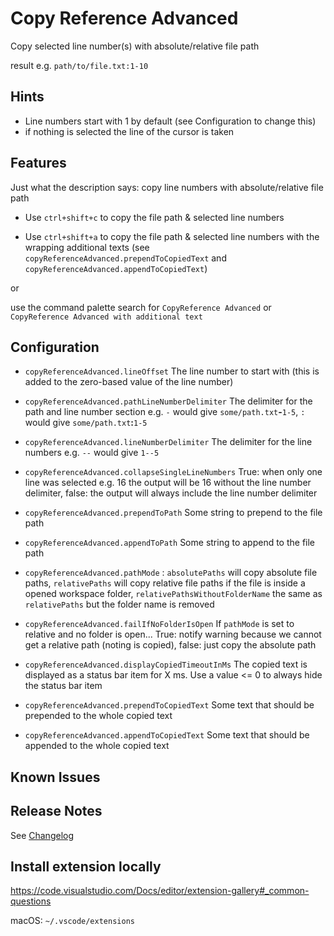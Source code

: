 # Copy Reference Advanced

Copy selected line number(s) with absolute/relative file path

result e.g. `path/to/file.txt:1-10`

## Hints

<!-- @watch package.json 55-60 -->
- Line numbers start with 1 by default (see Configuration to change this)
- if nothing is selected the line of the cursor is taken

## Features

Just what the description says: copy line numbers with absolute/relative file path

<!-- @watch package.json 34-37 -->
- Use `ctrl+shift+c` to copy the file path & selected line numbers  

- Use `ctrl+shift+a` to copy the file path & selected line numbers with the wrapping additional texts (see `copyReferenceAdvanced.prependToCopiedText` and `copyReferenceAdvanced.appendToCopiedText`)

or
<!-- @watch package.json 34-37 -->
use the command palette search for `CopyReference Advanced` or `CopyReference Advanced with additional text`

## Configuration

<!-- @watch package.json 56-60 -->
- `copyReferenceAdvanced.lineOffset` The line number to start with (this is added to the zero-based value of the line number)

<!-- @watch package.json 61-65 -->
- `copyReferenceAdvanced.pathLineNumberDelimiter` The delimiter for the path and line number section e.g. `-` would give `some/path.txt`**-**`1-5`, `:` would give `some/path.txt`**:**`1-5`

<!-- @watch package.json 66-70 -->
- `copyReferenceAdvanced.lineNumberDelimiter` The delimiter for the line numbers e.g. `--` would give `1--5`

<!-- @watch package.json 71-75 -->
- `copyReferenceAdvanced.collapseSingleLineNumbers` True: when only one line was selected e.g. 16 the output will be 16 without the line number delimiter, false: the output will always include the line number delimiter

<!-- @watch package.json 76-80 -->
- `copyReferenceAdvanced.prependToPath` Some string to prepend to the file path

<!-- @watch package.json 81-85 -->
- `copyReferenceAdvanced.appendToPath` Some string to append to the file path

<!-- @watch package.json 86-95 -->
- `copyReferenceAdvanced.pathMode` : `absolutePaths` will copy absolute file paths, `relativePaths` will copy relative file paths if the file is inside a opened workspace folder, `relativePathsWithoutFolderName` the same as `relativePaths` but the folder name is removed

<!-- @watch package.json 96-100 -->
- `copyReferenceAdvanced.failIfNoFolderIsOpen` If `pathMode` is set to relative and no folder is open... True: notify warning because we cannot get a relative path (noting is copied), false: just copy the absolute path

<!-- @watch package.json 101-105 -->
- `copyReferenceAdvanced.displayCopiedTimeoutInMs` The copied text is displayed as a status bar item for X ms. Use a value <= 0 to always hide the status bar item

<!-- @watch package.json 106-110 -->
- `copyReferenceAdvanced.prependToCopiedText` Some text that should be prepended to the whole copied text

<!-- @watch package.json 111-115 -->
- `copyReferenceAdvanced.appendToCopiedText` Some text that should be appended to the whole copied text

## Known Issues

## Release Notes

See [Changelog](CHANGELOG.md)

## Install extension locally

https://code.visualstudio.com/Docs/editor/extension-gallery#_common-questions

macOS: `~/.vscode/extensions`
